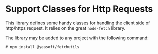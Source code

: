 Support Classes for Http Requests
=================================

This library defines some handy classes for handling the client side of
http/https request. It relies on the great `node-fetch` library.

The library may be added to any project with the following command:

````
# npm install @yeasoft/fetchutils
````
